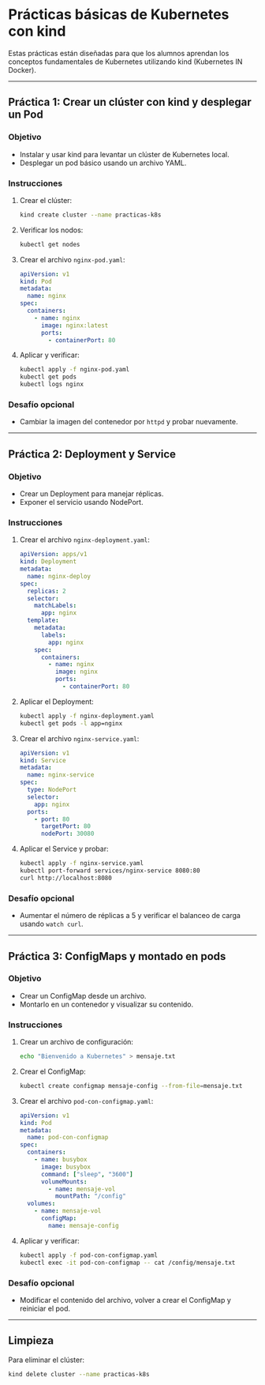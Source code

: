 # Prácticas básicas de Kubernetes con kind

Estas prácticas están diseñadas para que los alumnos aprendan los conceptos fundamentales de Kubernetes utilizando kind (Kubernetes IN Docker).

---

## Práctica 1: Crear un clúster con kind y desplegar un Pod

### Objetivo

- Instalar y usar kind para levantar un clúster de Kubernetes local.
- Desplegar un pod básico usando un archivo YAML.

### Instrucciones

1. Crear el clúster:

   ```bash
   kind create cluster --name practicas-k8s
   ```

2. Verificar los nodos:

   ```bash
   kubectl get nodes
   ```

3. Crear el archivo `nginx-pod.yaml`:

   ```yaml
   apiVersion: v1
   kind: Pod
   metadata:
     name: nginx
   spec:
     containers:
       - name: nginx
         image: nginx:latest
         ports:
           - containerPort: 80
   ```

4. Aplicar y verificar:
   ```bash
   kubectl apply -f nginx-pod.yaml
   kubectl get pods
   kubectl logs nginx
   ```

### Desafío opcional

- Cambiar la imagen del contenedor por `httpd` y probar nuevamente.

---

## Práctica 2: Deployment y Service

### Objetivo

- Crear un Deployment para manejar réplicas.
- Exponer el servicio usando NodePort.

### Instrucciones

1. Crear el archivo `nginx-deployment.yaml`:

   ```yaml
   apiVersion: apps/v1
   kind: Deployment
   metadata:
     name: nginx-deploy
   spec:
     replicas: 2
     selector:
       matchLabels:
         app: nginx
     template:
       metadata:
         labels:
           app: nginx
       spec:
         containers:
           - name: nginx
             image: nginx
             ports:
               - containerPort: 80
   ```

2. Aplicar el Deployment:

   ```bash
   kubectl apply -f nginx-deployment.yaml
   kubectl get pods -l app=nginx
   ```

3. Crear el archivo `nginx-service.yaml`:

   ```yaml
   apiVersion: v1
   kind: Service
   metadata:
     name: nginx-service
   spec:
     type: NodePort
     selector:
       app: nginx
     ports:
       - port: 80
         targetPort: 80
         nodePort: 30080
   ```

4. Aplicar el Service y probar:
   ```bash
   kubectl apply -f nginx-service.yaml
   kubectl port-forward services/nginx-service 8080:80
   curl http://localhost:8080
   ```

### Desafío opcional

- Aumentar el número de réplicas a 5 y verificar el balanceo de carga usando `watch curl`.

---

## Práctica 3: ConfigMaps y montado en pods

### Objetivo

- Crear un ConfigMap desde un archivo.
- Montarlo en un contenedor y visualizar su contenido.

### Instrucciones

1. Crear un archivo de configuración:

   ```bash
   echo "Bienvenido a Kubernetes" > mensaje.txt
   ```

2. Crear el ConfigMap:

   ```bash
   kubectl create configmap mensaje-config --from-file=mensaje.txt
   ```

3. Crear el archivo `pod-con-configmap.yaml`:

   ```yaml
   apiVersion: v1
   kind: Pod
   metadata:
     name: pod-con-configmap
   spec:
     containers:
       - name: busybox
         image: busybox
         command: ["sleep", "3600"]
         volumeMounts:
           - name: mensaje-vol
             mountPath: "/config"
     volumes:
       - name: mensaje-vol
         configMap:
           name: mensaje-config
   ```

4. Aplicar y verificar:
   ```bash
   kubectl apply -f pod-con-configmap.yaml
   kubectl exec -it pod-con-configmap -- cat /config/mensaje.txt
   ```

### Desafío opcional

- Modificar el contenido del archivo, volver a crear el ConfigMap y reiniciar el pod.

---

## Limpieza

Para eliminar el clúster:

```bash
kind delete cluster --name practicas-k8s

```
